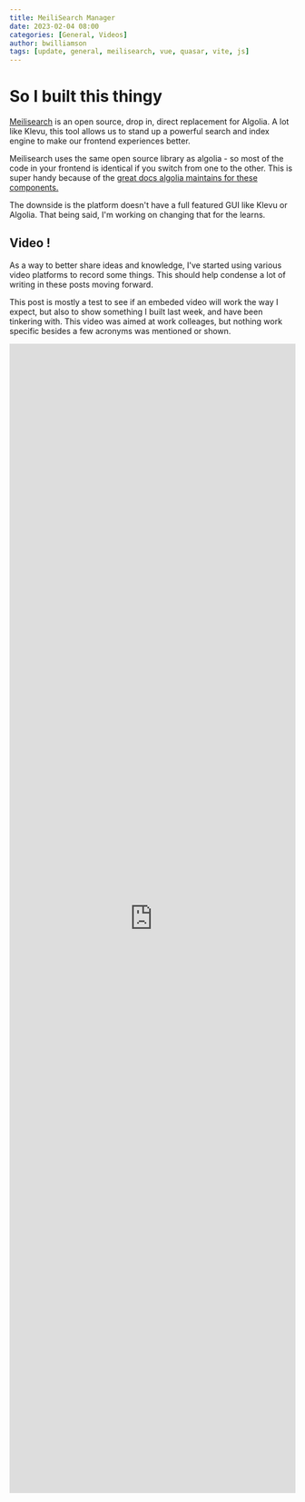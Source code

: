```yaml
---
title: MeiliSearch Manager
date: 2023-02-04 08:00
categories: [General, Videos]
author: bwilliamson
tags: [update, general, meilisearch, vue, quasar, vite, js]
---
```


# So I built this thingy

[Meilisearch](https://www.meilisearch.com/) is an open source, drop in, direct replacement for Algolia. A lot like Klevu, this tool allows us to stand up a powerful search and index engine to make our frontend experiences better.

Meilisearch uses the same open source library as algolia - so most of the code in your frontend is identical if you switch from one to the other. This is super handy because of the [great docs algolia maintains for these components.](https://www.algolia.com/doc/guides/building-search-ui/widgets/showcase/vue/)

The downside is the platform doesn't have a full featured GUI like Klevu or Algolia. That being said, I'm working on changing that for the learns.

## Video !

As a way to better share ideas and knowledge, I've started using various video platforms to record some things. This should help condense a lot of writing in these posts moving forward.

This post is mostly a test to see if an embeded video will work the way I expect, but also to show something I built last week, and have been tinkering with. This video was aimed at work colleages, but nothing work specific besides a few acronyms was mentioned or shown.

<div style="position: relative; padding-bottom: 5%; height: 50vh;"><iframe src="https://www.loom.com/embed/82f44f418e0d4b4c915ccfe6d63378e4" frameborder="0" webkitallowfullscreen mozallowfullscreen allowfullscreen style="position: absolute; top: 0; left: 0; width: 100%; height: 100%;"></iframe></div>
